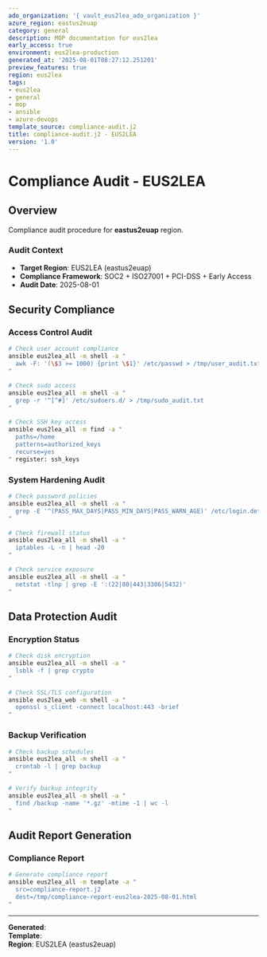 ```yaml
---
ado_organization: '{ vault_eus2lea_ado_organization }'
azure_region: eastus2euap
category: general
description: MOP documentation for eus2lea
early_access: true
environment: eus2lea-production
generated_at: '2025-08-01T08:27:12.251201'
preview_features: true
region: eus2lea
tags:
- eus2lea
- general
- mop
- ansible
- azure-devops
template_source: compliance-audit.j2
title: compliance-audit.j2 - EUS2LEA
version: '1.0'
---
```



# Compliance Audit - EUS2LEA

## Overview

Compliance audit procedure for **eastus2euap** region.

### Audit Context

- **Target Region**: EUS2LEA (eastus2euap)
- **Compliance Framework**: SOC2 + ISO27001 + PCI-DSS + Early Access
- **Audit Date**: 2025-08-01

## Security Compliance

### Access Control Audit
```bash
# Check user account compliance
ansible eus2lea_all -m shell -a "
  awk -F: '(\$3 >= 1000) {print \$1}' /etc/passwd > /tmp/user_audit.txt
"

# Check sudo access
ansible eus2lea_all -m shell -a "
  grep -r '^[^#]' /etc/sudoers.d/ > /tmp/sudo_audit.txt
"

# Check SSH key access
ansible eus2lea_all -m find -a "
  paths=/home
  patterns=authorized_keys
  recurse=yes
" register: ssh_keys
```

### System Hardening Audit
```bash
# Check password policies
ansible eus2lea_all -m shell -a "
  grep -E '^(PASS_MAX_DAYS|PASS_MIN_DAYS|PASS_WARN_AGE)' /etc/login.defs
"

# Check firewall status
ansible eus2lea_all -m shell -a "
  iptables -L -n | head -20
"

# Check service exposure
ansible eus2lea_all -m shell -a "
  netstat -tlnp | grep -E ':(22|80|443|3306|5432)'
"
```

## Data Protection Audit

### Encryption Status
```bash
# Check disk encryption
ansible eus2lea_all -m shell -a "
  lsblk -f | grep crypto
"

# Check SSL/TLS configuration
ansible eus2lea_web -m shell -a "
  openssl s_client -connect localhost:443 -brief
"
```

### Backup Verification
```bash
# Check backup schedules
ansible eus2lea_all -m shell -a "
  crontab -l | grep backup
"

# Verify backup integrity
ansible eus2lea_all -m shell -a "
  find /backup -name '*.gz' -mtime -1 | wc -l
"
```

## Audit Report Generation

### Compliance Report
```bash
# Generate compliance report
ansible eus2lea_all -m template -a "
  src=compliance-report.j2
  dest=/tmp/compliance-report-eus2lea-2025-08-01.html
"
```

---

**Generated**:   
**Template**:   
**Region**: EUS2LEA (eastus2euap)
